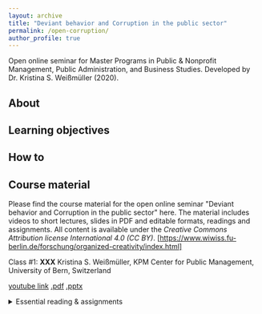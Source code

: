 ```yaml
---
layout: archive
title: "Deviant behavior and Corruption in the public sector"
permalink: /open-corruption/
author_profile: true
---
```


Open online seminar for Master Programs in Public & Nonprofit Management, Public Administration, and Business Studies. Developed by Dr. Kristina S. Weißmüller (2020).



About
-------

Learning objectives
-------

How to
------

Course material
------

Please find the course material for the open online seminar "Deviant behavior and Corruption in the public sector" here. 
The material includes videos to short lectures, slides in PDF and editable formats, readings and assignments. 
All content is available under the *Creative Commons Attribution license International 4.0 (CC BY)*. [https://www.wiwiss.fu-berlin.de/forschung/organized-creativity/index.html]

Class #1: **XXX**
Kristina S. Weißmüller, KPM Center for Public Management, University of Bern, Switzerland

[youtube link](https://xxx.com)
[.pdf](https://xxx.com)
[.pptx](https://xxx.com)
<details><summary>Essential reading & assignments</summary>
XXX
XXX
</details>










